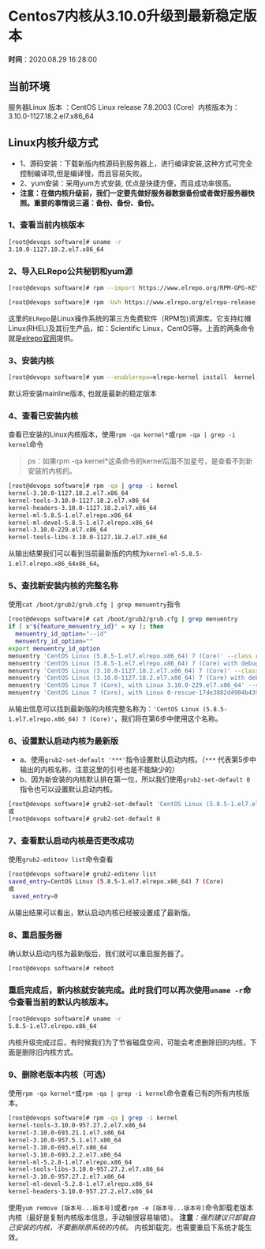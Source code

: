 # Centos7内核从3.10.0升级到最新稳定版本

**时间**：2020.08.29 16:28:00


## 当前环境


服务器Linux 版本 ：CentOS Linux release 7.8.2003 (Core) 
内核版本为：3.10.0-1127.18.2.el7.x86_64
## Linux内核升级方式

- 1、源码安装：下载新版内核源码到服务器上，进行编译安装,这种方式可完全控制编译项,但是编译慢，而且容易失败。
- 2、yum安装：采用yum方式安装, 优点是快捷方便，而且成功率很高。
- **注意：在做内核升级前，我们一定要先做好服务器数据备份或者做好服务器快照。重要的事情说三遍：备份、备份、备份。**



### 1、查看当前内核版本
```bash
[root@devops software]# uname -r
3.10.0-1127.18.2.el7.x86_64
```


### 2、导入ELRepo公共秘钥和yum源
```bash
[root@devops software]# rpm --import https://www.elrepo.org/RPM-GPG-KEY-elrepo.org

[root@devops software]# rpm -Uvh https://www.elrepo.org/elrepo-release-7.0-3.el7.elrepo.noarch.rpm
```
这里的`ELRepo`是Linux操作系统的第三方免费软件（RPM包)资源库。它支持红帽Linux(RHEL)及其衍生产品，如：Scientific Linux，CentOS等。上面的两条命令就是[elrepo官网](http://elrepo.org/tiki/tiki-index.php)提供。
### 3、安装内核
```bash
[root@devops software]# yum --enablerepo=elrepo-kernel install  kernel-ml-devel kernel-ml
```
默认将安装mainline版本, 也就是最新的稳定版本
### 4、查看已安装内核
查看已安装的Linux内核版本，使用`rpm -qa kernel*`或`rpm -qa | grep -i kernel`命令
> ps：如果rpm -qa kernel*这条命令的kernel后面不加星号，是查看不到新安装的内核的。

```bash
[root@devops software]# rpm -qa | grep -i kernel
kernel-3.10.0-1127.18.2.el7.x86_64
kernel-tools-3.10.0-1127.18.2.el7.x86_64
kernel-headers-3.10.0-1127.18.2.el7.x86_64
kernel-ml-5.8.5-1.el7.elrepo.x86_64
kernel-ml-devel-5.8.5-1.el7.elrepo.x86_64
kernel-3.10.0-229.el7.x86_64
kernel-tools-libs-3.10.0-1127.18.2.el7.x86_64
```
从输出结果我们可以看到当前最新版的内核为`kernel-ml-5.8.5-1.el7.elrepo.x86_64x86_64`。
### 5、查找新安装内核的完整名称
使用`cat /boot/grub2/grub.cfg | grep menuentry`指令
```bash
[root@devops software]# cat /boot/grub2/grub.cfg | grep menuentry
if [ x"${feature_menuentry_id}" = xy ]; then
  menuentry_id_option="--id"
  menuentry_id_option=""
export menuentry_id_option
menuentry 'CentOS Linux (5.8.5-1.el7.elrepo.x86_64) 7 (Core)' --class rhel fedora --class gnu-linux --class gnu --class os --unrestricted $menuentry_id_option 'gnulinux-3.10.0-229.el7.x86_64-advanced-b06a2560-eb02-4233-bb98-1d27bba4a373' {
menuentry 'CentOS Linux (5.8.5-1.el7.elrepo.x86_64) 7 (Core) with debugging' --class rhel fedora --class gnu-linux --class gnu --class os --unrestricted $menuentry_id_option 'gnulinux-3.10.0-229.el7.x86_64-advanced-b06a2560-eb02-4233-bb98-1d27bba4a373' {
menuentry 'CentOS Linux (3.10.0-1127.18.2.el7.x86_64) 7 (Core)' --class rhel fedora --class gnu-linux --class gnu --class os --unrestricted $menuentry_id_option 'gnulinux-3.10.0-229.el7.x86_64-advanced-b06a2560-eb02-4233-bb98-1d27bba4a373' {
menuentry 'CentOS Linux (3.10.0-1127.18.2.el7.x86_64) 7 (Core) with debugging' --class rhel fedora --class gnu-linux --class gnu --class os --unrestricted $menuentry_id_option 'gnulinux-3.10.0-229.el7.x86_64-advanced-b06a2560-eb02-4233-bb98-1d27bba4a373' {
menuentry 'CentOS Linux 7 (Core), with Linux 3.10.0-229.el7.x86_64' --class rhel fedora --class gnu-linux --class gnu --class os --unrestricted $menuentry_id_option 'gnulinux-3.10.0-229.el7.x86_64-advanced-b06a2560-eb02-4233-bb98-1d27bba4a373' {
menuentry 'CentOS Linux 7 (Core), with Linux 0-rescue-17de3882d4904b439acb8cb7d504ef82' --class rhel fedora --class gnu-linux --class gnu --class os --unrestricted $menuentry_id_option 'gnulinux-0-rescue-17de3882d4904b439acb8cb7d504ef82-advanced-b06a2560-eb02-4233-bb98-1d27bba4a373' {
```
从输出信息可以找到最新版的内核完整名称为：`'CentOS Linux (5.8.5-1.el7.elrepo.x86_64) 7 (Core)'`，我们将在第6步中使用这个名称。
### 6、设置默认启动内核为最新版

- a、使用`grub2-set-default '***'`指令设置默认启动内核。（`***` 代表第5步中输出的内核名称，注意这里的引号也是不能缺少的）
- b、因为新安装的内核默认排在第一位，所以我们使用`grub2-set-default 0`指令也可以设置默认启动内核。

```bash
[root@devops software]# grub2-set-default 'CentOS Linux (5.8.5-1.el7.elrepo.x86_64) 7 (Core)'
或
[root@devops software]# grub2-set-default 0

```
### 7、查看默认启动内核是否更改成功
使用`grub2-editenv list`命令查看
```bash
[root@devops software]# grub2-editenv list
saved_entry=CentOS Linux (5.8.5-1.el7.elrepo.x86_64) 7 (Core)
或
 saved_entry=0
```
从输出结果可以看出，默认启动内核已经被设置成了最新版。
### 8、重启服务器
确认默认启动内核为最新版后，我们就可以重启服务器了。
```bash
[root@devops software]# reboot
```
### 重启完成后，新内核就安装完成。此时我们可以再次使用`uname -r`命令查看当前的默认内核版本。


```bash
[root@devops software]# uname -r
5.8.5-1.el7.elrepo.x86_64
```
内核升级完成过后，有时候我们为了节省磁盘空间，可能会考虑删除旧的内核，下面是删除旧内核方式。
### 9、删除老版本内核（可选）
使用`rpm -qa kernel*`或`rpm -qa | grep -i kernel`命令查看已有的所有内核版本。
```bash
[root@devops software]# rpm -qa | grep -i kernel
kernel-tools-3.10.0-957.27.2.el7.x86_64
kernel-3.10.0-693.21.1.el7.x86_64
kernel-3.10.0-957.5.1.el7.x86_64
kernel-3.10.0-693.el7.x86_64
kernel-3.10.0-693.2.2.el7.x86_64
kernel-ml-5.2.8-1.el7.elrepo.x86_64
kernel-tools-libs-3.10.0-957.27.2.el7.x86_64
kernel-3.10.0-957.27.2.el7.x86_64
kernel-ml-devel-5.2.8-1.el7.elrepo.x86_64
kernel-headers-3.10.0-957.27.2.el7.x86_64
```
使用`yum remove [版本号...版本号]`或者`rpm -e [版本号...版本号]`命令卸载老版本内核（最好是复制内核版本信息，手动输很容易输错）。
**注意**_：强烈建议只卸载自己安装的内核，不要删除原系统的内核。_
内核卸载完，也需要重启下系统才能生效。

